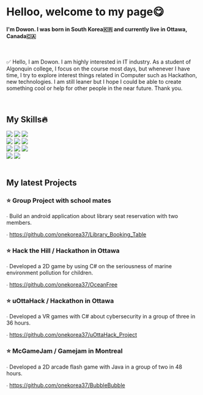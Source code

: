 
<body>
  <h1>Helloo, welcome to my page😋</h1>
  <h4>I'm Dowon. I was born in South Korea🇰🇷 and currently live in Ottawa, Canada🇨🇦</h4>
  <br>
  <section id="introduce">
    <p>✅ Hello, I am Dowon. I am highly interested in IT industry. As a student of Algonquin college, I focus on the course most days, but whenever I have time, I try to explore interest things related in Computer such as Hackathon, new technologies. I am still leaner but I hope I could be able to create something cool or help for other people in the near future. Thank you.</p>
  </section>
  
  <br> 
  <section id="skills">
    <h2>My Skills🔥</h2>
        <img src="https://img.shields.io/badge/Java-007396?style=for-the-badge&logo=OpenJDK&logoColor=white"/>
        <img src="https://img.shields.io/badge/Python-yellow?style=for-the-badge&logo=Python"/>
        <img src="https://img.shields.io/badge/Spring-green?style=for-the-badge&logo=Spring"/>
        <br>
        <img src="https://img.shields.io/badge/Linux-green?style=for-the-badge&logo=Linux"/>
        <img src="https://img.shields.io/badge/Bash-green?style=for-the-badge&logo=Bash"/>
        <img src="https://img.shields.io/badge/Shell-green?style=for-the-badge&logo=Shell"/>
        <br>
        <img src="https://img.shields.io/badge/javascript-yellow?style=for-the-badge&logo=javascript&logoColor=white"/>
        <img src="https://img.shields.io/badge/HTML5-red?style=for-the-badge&logo=HTML5&logoColor=white"/>
        <img src="https://img.shields.io/badge/CSS3-E14872?style=for-the-badge&logo=CSS3"/>
        <br>
        <img src="https://img.shields.io/badge/MySQL-3DBAB6?style=for-the-badge&logo=MySQL"/> 
        <img src="https://img.shields.io/badge/PostgreSQL-364634?style=for-the-badge&logo=PostgreSQL"/>
  </section>
  
  <br>
  <section id="projects">
    <h2>My latest Projects</h2>
      <h3>⭐️ Group Project with school mates</h3>
      <p>∙ Build an android application about library seat reservation with two members.</p>
      ∙ <a href="https://github.com/onekorea37/Library_Booking_Table">https://github.com/onekorea37/Library_Booking_Table</a>
      <p></p>
      <h3>⭐️ Hack the Hill / Hackathon in Ottawa</h3>
      <p>∙ Developed a 2D game by using C# on the seriousness of marine environment pollution for children.</p>
      ∙ <a href="https://github.com/onekorea37/OceanFree">https://github.com/onekorea37/OceanFree</a>
      <p></p>
      <h3>⭐️ uOttaHack / Hackathon in Ottawa</h3>
      <p>∙ Developed a VR games with C# about cybersecurity in a group of three in 36 hours.</p>
      ∙ <a href="https://github.com/onekorea37/uOttaHack_Project">https://github.com/onekorea37/uOttaHack_Project</a>
      <p></p>
      <h3>⭐️ McGameJam / Gamejam in Montreal</h3>
      <p>∙ Developed a 2D arcade flash game with Java in a group of two in 48 hours.</p>
      ∙ <a href="https://github.com/onekorea37/BubbleBubble">https://github.com/onekorea37/BubbleBubble</a>
  
  </section>
</body>


